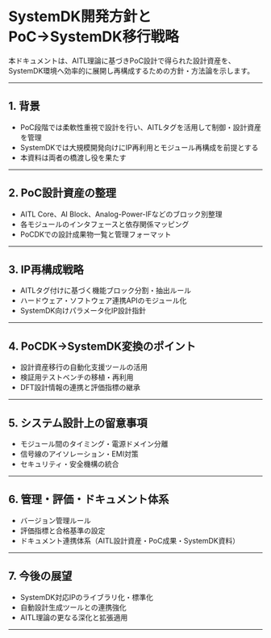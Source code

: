  # SystemDK開発方針とPoC→SystemDK移行戦略

本ドキュメントは、AITL理論に基づきPoC設計で得られた設計資産を、SystemDK環境へ効率的に展開し再構成するための方針・方法論を示します。

---

## 1. 背景

- PoC段階では柔軟性重視で設計を行い、AITLタグを活用して制御・設計資産を管理
- SystemDKでは大規模開発向けにIP再利用とモジュール再構成を前提とする
- 本資料は両者の橋渡し役を果たす

---

## 2. PoC設計資産の整理

- AITL Core、AI Block、Analog-Power-IFなどのブロック別整理
- 各モジュールのインタフェースと依存関係マッピング
- PoCDKでの設計成果物一覧と管理フォーマット

---

## 3. IP再構成戦略

- AITLタグ付けに基づく機能ブロック分割・抽出ルール
- ハードウェア・ソフトウェア連携APIのモジュール化
- SystemDK向けパラメータ化IP設計指針

---

## 4. PoCDK→SystemDK変換のポイント

- 設計資産移行の自動化支援ツールの活用
- 検証用テストベンチの移植・再利用
- DFT設計情報の連携と評価指標の継承

---

## 5. システム設計上の留意事項

- モジュール間のタイミング・電源ドメイン分離
- 信号線のアイソレーション・EMI対策
- セキュリティ・安全機構の統合

---

## 6. 管理・評価・ドキュメント体系

- バージョン管理ルール
- 評価指標と合格基準の設定
- ドキュメント連携体系（AITL設計資産・PoC成果・SystemDK資料）

---

## 7. 今後の展望

- SystemDK対応IPのライブラリ化・標準化
- 自動設計生成ツールとの連携強化
- AITL理論の更なる深化と拡張適用

---
